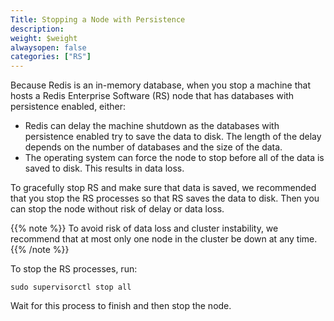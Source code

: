 ```yaml
---
Title: Stopping a Node with Persistence
description:
weight: $weight
alwaysopen: false
categories: ["RS"]
---
```

Because Redis is an in-memory database,
when you stop a machine that hosts a Redis Enterprise Software (RS) node that has databases with persistence enabled, either:

- Redis can delay the machine shutdown as the databases with persistence enabled try to save the data to disk.
    The length of the delay depends on the number of databases and the size of the data.
- The operating system can force the node to stop before all of the data is saved to disk. This results in data loss.

To gracefully stop RS and make sure that data is saved,
we recommended that you stop the RS processes so that RS saves the data to disk.
Then you can stop the node without risk of delay or data loss.

{{% note %}}
To avoid risk of data loss and cluster instability,
we recommend that at most only one node in the cluster be down at any time.
{{% /note %}}

To stop the RS processes, run:

```src
sudo supervisorctl stop all
```

Wait for this process to finish and then stop the node.
